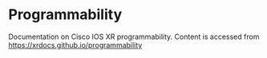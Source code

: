 # Programmability
Documentation on Cisco IOS XR programmability.  Content is accessed from https://xrdocs.github.io/programmability
